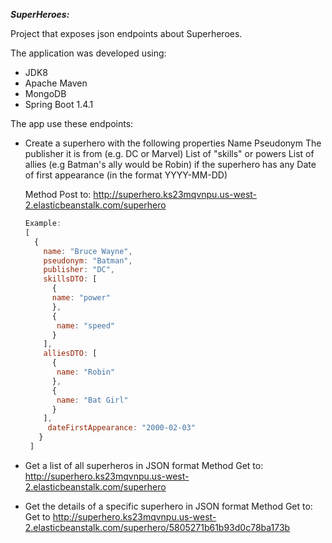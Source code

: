 ﻿***SuperHeroes:*** 

Project that exposes json endpoints about Superheroes.

The application was developed using:

 - JDK8
 - Apache Maven
 - MongoDB
 - Spring Boot 1.4.1

The app use these endpoints:

- Create a superhero with the following properties
    Name
    Pseudonym
    The publisher it is from (e.g. DC or Marvel)
    List of "skills" or powers
    List of allies (e.g Batman's ally would be Robin) if the superhero has any
    Date of first appearance (in the format YYYY-MM-DD)
    
    Method Post to: http://superhero.ks23mqvnpu.us-west-2.elasticbeanstalk.com/superhero
    
    ```javascript
    Example:
    [
      {
        name: "Bruce Wayne",
        pseudonym: "Batman",
        publisher: "DC",
        skillsDTO: [
          {
          name: "power"
          },
          {
           name: "speed"
          }
        ],
        alliesDTO: [
          {
           name: "Robin"
          },
          {
           name: "Bat Girl"
          }
        ],
         dateFirstAppearance: "2000-02-03"
       }
     ]
    ```


- Get a list of all superheros in JSON format
     Method Get to: http://superhero.ks23mqvnpu.us-west-2.elasticbeanstalk.com/superhero

- Get the details of a specific superhero in JSON format
     Method Get to: Get to http://superhero.ks23mqvnpu.us-west-2.elasticbeanstalk.com/superhero/5805271b61b93d0c78ba173b